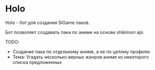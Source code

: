 # Holo
Holo - бот для создания SiGame паков.

Бот позволяет создавать паки по аниме на основе shikimori api.

TODO:
- Создание пака по отдельному аниме, а не по целому профилю
- Тема: Угадать несколько верных жанров аниме из некоторого списка предложенных
